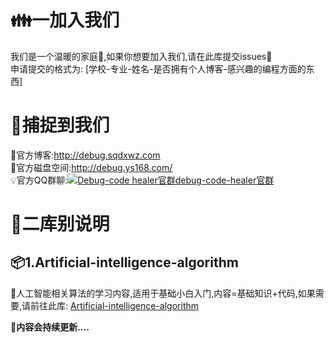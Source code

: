 # :family:一加入我们
我们是一个温暖的家庭:love_hotel:,如果你想要加入我们,请在此库提交issues:speech_balloon:
</br>
申请提交的格式为:
[学校-专业-姓名-是否拥有个人博客-感兴趣的编程方面的东西]

# :bow:捕捉到我们
:wind_chime:官方博客:<a href="http://debug.sqdxwz.com">http://debug.sqdxwz.com</a>
</br>
:file_folder:官方磁盘空间:<a href="http://debug.ys168.com/">http://debug.ys168.com/</a>
</br>
:bulb:官方QQ群聊:<a target="_blank" href="//shang.qq.com/wpa/qunwpa?idkey=ff28367b522a0563eb115db8ec04ebcf3edde856af8da07a6f1e1ef12c242c37"><img border="0" src="//pub.idqqimg.com/wpa/images/group.png" alt="Debug-code healer官群" title="Debug-code healer官群">debug-code-healer官群</a>

# :book:二库别说明
## :package:1.Artificial-intelligence-algorithm
:thought_balloon:人工智能相关算法的学习内容,适用于基础小白入门,内容=基础知识+代码,如果需要,请前往此库:
<a href="https://github.com/debug-code-healer/Artificial-intelligence-algorithm">Artificial-intelligence-algorithm</a>

**:email:内容会持续更新....**

